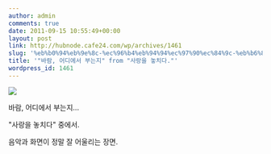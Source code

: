 ```yaml
---
author: admin
comments: true
date: 2011-09-15 10:55:49+00:00
layout: post
link: http://hubnode.cafe24.com/wp/archives/1461
slug: '%eb%b0%94%eb%9e%8c-%ec%96%b4%eb%94%94%ec%97%90%ec%84%9c-%eb%b6%80%eb%8a%94%ec%a7%80-from-%ec%82%ac%eb%9e%91%ec%9d%84-%eb%86%93%ec%b9%98%eb%8b%a4-o-s-t'
title: '"바람, 어디에서 부는지" from "사랑을 놓치다."'
wordpress_id: 1461
---
```


![](http://s1.proxy05.twitpic.com/photos/large/398353299.jpg)

바람, 어디에서 부는지...

"사랑을 놓치다" 중에서.

음악과 화면이 정말 잘 어울리는 장면.



